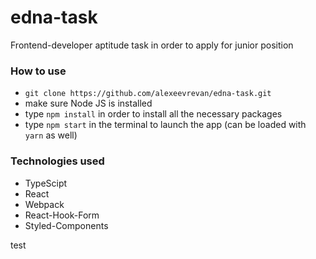 # edna-task
Frontend-developer aptitude task in order to apply for junior position

### How to use
- `git clone https://github.com/alexeevrevan/edna-task.git`
- make sure Node JS is installed
- type `npm install` in order to install all the necessary packages
- type `npm start` in the terminal to launch the app (can be loaded with `yarn` as well)


### Technologies used
- TypeScipt 
- React
- Webpack
- React-Hook-Form
- Styled-Components

test